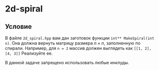 # 2d-spiral

## Условие

В файле `2d_spiral.hpp` вам дан заготовок функции `int** MakeSpiral(int n)`. Она должна вернуть матрицу размера $`n \times n`$, заполненную по спирали. Например, для `n = 2` массив должен выглядеть как `[[1, 2], [4, 3]]` Реализуйте ее.

В данной задаче запрещено использовать любые инклуды.
